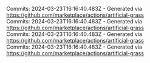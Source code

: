 Commits: 2024-03-23T16:16:40.483Z - Generated via https://github.com/marketplace/actions/artificial-grass
<br>
Commits: 2024-03-23T16:16:40.483Z - Generated via https://github.com/marketplace/actions/artificial-grass
<br>
Commits: 2024-03-23T16:16:40.483Z - Generated via https://github.com/marketplace/actions/artificial-grass
<br>
Commits: 2024-03-23T16:16:40.483Z - Generated via https://github.com/marketplace/actions/artificial-grass
<br>
